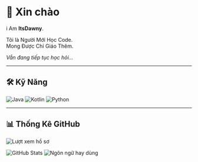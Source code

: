 # 👋 Xin chào

i Am **ItsDawny**.  

Tôi là Người Mới Học Code.  
Mong Được Chỉ Giáo Thêm.  

*Vẫn đang tiếp tục học hỏi...*  

---

## 🛠 Kỹ Năng
![Java](https://img.shields.io/badge/Java-ED8B00?logo=openjdk&logoColor=fff)
![Kotlin](https://img.shields.io/badge/Kotlin-0095D5?logo=kotlin&logoColor=fff)
![Python](https://img.shields.io/badge/Python-3776AB?logo=python&logoColor=fff)

---

## 📊 Thống Kê GitHub
![Lượt xem hồ sơ](https://komarev.com/ghpvc/?username=YourUsername&label=Profile%20views&color=ff69b4&style=flat)

![GitHub Stats](https://github-readme-stats.vercel.app/api?username=YourUsername&show_icons=true&theme=radical)
![Ngôn ngữ hay dùng](https://github-readme-stats.vercel.app/api/top-langs/?username=YourUsername&layout=compact&theme=radical)
